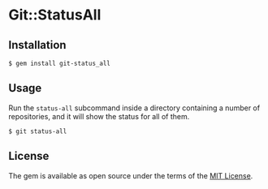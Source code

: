 # Git::StatusAll

## Installation

    $ gem install git-status_all

## Usage

Run the `status-all` subcommand inside a directory containing a number of repositories, and it will show the status for all of them.

    $ git status-all

## License

The gem is available as open source under the terms of the [MIT License](http://opensource.org/licenses/MIT).


